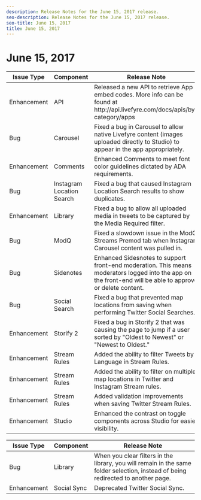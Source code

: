 ```yaml
---
description: Release Notes for the June 15, 2017 release.
seo-description: Release Notes for the June 15, 2017 release.
seo-title: June 15, 2017
title: June 15, 2017
---
```


# June 15, 2017

<table id="table_atr_z2g_g1b"> 
 <title>Production Release</title> 
 <tgroup cols="3"> 
  <colspec colnum="1" colname="col1" /> 
  <colspec colnum="2" colname="col2" /> 
  <colspec colnum="3" colname="col3" /> 
  <thead> 
   <tr> 
    <th class="entry"><b>Issue Type</b></th> 
    <th class="entry"><b>Component</b></th> 
    <th class="entry"><b>Release Note</b></th> 
   </tr> 
  </thead> 
  <tbody> 
   <tr> 
    <td>Enhancement</td> 
    <td>API</td> 
    <td>Released a new API to retrieve App embed codes. More info can be found at http://api.livefyre.com/docs/apis/by-category/apps</td> 
   </tr> 
   <tr> 
    <td>Bug</td> 
    <td>Carousel</td> 
    <td>Fixed a bug in Carousel to allow native Livefyre content (images uploaded directly to Studio) to appear in the app appropriately.</td> 
   </tr> 
   <tr> 
    <td>Enhancement</td> 
    <td>Comments</td> 
    <td>Enhanced Comments to meet font color guidelines dictated by ADA requirements.</td> 
   </tr> 
   <tr> 
    <td>Bug</td> 
    <td>Instagram Location Search</td> 
    <td>Fixed a bug that caused Instagram Location Search results to show duplicates.</td> 
   </tr> 
   <tr> 
    <td>Enhancement</td> 
    <td>Library</td> 
    <td>Fixed a bug to allow all uploaded media in tweets to be captured by the Media Required filter.</td> 
   </tr> 
   <tr> 
    <td>Bug</td> 
    <td>ModQ</td> 
    <td>Fixed a slowdown issue in the ModQ Streams Premod tab when Instagram Carousel content was pulled in.</td> 
   </tr> 
   <tr> 
    <td>Bug</td> 
    <td>Sidenotes</td> 
    <td>Enhanced Sidesnotes to support front-end moderation. This means moderators logged into the app on the front-end will be able to approve or delete content.</td> 
   </tr> 
   <tr> 
    <td>Bug</td> 
    <td>Social Search</td> 
    <td>Fixed a bug that prevented map locations from saving when performing Twitter Social Searches.</td> 
   </tr> 
   <tr> 
    <td>Enhancement</td> 
    <td>Storify 2</td> 
    <td>Fixed a bug in Storify 2 that was causing the page to jump if a user sorted by "Oldest to Newest" or "Newest to Oldest."</td> 
   </tr> 
   <tr> 
    <td>Enhancement</td> 
    <td>Stream Rules</td> 
    <td>Added the ability to filter Tweets by Language in Stream Rules.</td> 
   </tr> 
   <tr> 
    <td>Enhancement</td> 
    <td>Stream Rules</td> 
    <td>Added the ability to filter on multiple map locations in Twitter and Instagram Stream rules.</td> 
   </tr> 
   <tr> 
    <td>Enhancement</td> 
    <td>Stream Rules</td> 
    <td>Added validation improvements when saving Twitter Stream Rules.</td> 
   </tr> 
   <tr> 
    <td>Enhancement</td> 
    <td>Studio</td> 
    <td>Enhanced the contrast on toggle components across Studio for easier visibility.</td> 
   </tr> 
  </tbody> 
 </tgroup> 
</table>

<table id="table_c5p_3cg_g1b"> 
 <title>UAT Release</title> 
 <tgroup cols="3"> 
  <colspec colnum="1" colname="col1" /> 
  <colspec colnum="2" colname="col2" /> 
  <colspec colnum="3" colname="col3" /> 
  <thead> 
   <tr> 
    <th class="entry"><b>Issue Type</b></th> 
    <th class="entry"><b>Component</b></th> 
    <th class="entry"><b>Release Note</b></th> 
   </tr> 
  </thead> 
  <tbody> 
   <tr> 
    <td>Bug</td> 
    <td>Library</td> 
    <td>When you clear filters in the library, you will remain in the same folder selection, instead of being redirected to another page.</td> 
   </tr> 
   <tr> 
    <td>Enhancement</td> 
    <td>Social Sync</td> 
    <td>Deprecated Twitter Social Sync.</td> 
   </tr> 
  </tbody> 
 </tgroup> 
</table>

